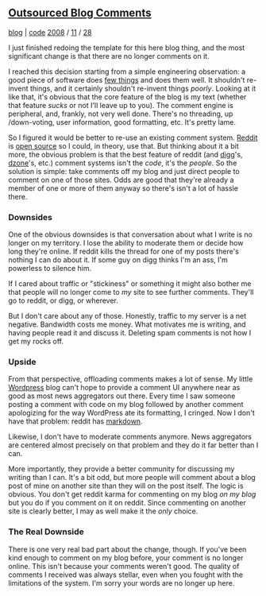 
## [Outsourced Blog Comments](http://journal.stuffwithstuff.com/2008/11/28/outsourced-blog-comments/ "Outsourced Blog Comments")


[blog](http://journal.stuffwithstuff.com/category/blog/ "View all posts in blog") | [code](http://journal.stuffwithstuff.com/category/code/ "View all posts in code") [2008](http://journal.stuffwithstuff.com/2008/ "year") / [11](http://journal.stuffwithstuff.com/2008/11/ "month") / [28](http://journal.stuffwithstuff.com/2008/11/28/)


I just finished redoing the template for this here blog thing, and the most
significant change is that there are no longer comments on it.

I reached this decision starting from a simple engineering observation: a good
piece of software does [few things](http://en.wikiquote.org/wiki/Antoine_de_Saint_Exup%C3%A9ry "Perfection is attained, not when no more can be added, but when no more can be removed.") and does them well. It shouldn't re-
invent things, and it certainly shouldn't re-invent things _poorly_. Looking
at it like that, it's obvious that the core feature of the blog is my text
(whether that feature _sucks_ or not I'll leave up to you). The comment engine
is peripheral, and, frankly, not very well done. There's no threading, up
/down-voting, user information, good formatting, etc. It's pretty lame.


So I figured it would be better to re-use an existing comment system.
[Reddit](http://www.reddit.com/) is [open source](http://code.reddit.com/) so I could, in theory, use that. But
thinking about it a bit more, the obvious problem is that the best feature of
reddit (and [digg](http://digg.com/)'s, [dzone](http://www.dzone.com)'s, etc.) comment systems isn't the
_code_, it's the _people_. So the solution is simple: take comments off my
blog and just direct people to comment on one of those sites. Odds are good
that they're already a member of one or more of them anyway so there's isn't a
lot of hassle there.


### Downsides

One of the obvious downsides is that conversation about what I write is no
longer on my territory. I lose the ability to moderate them or decide how long
they're online. If reddit kills the thread for one of my posts there's nothing
I can do about it. If some guy on digg thinks I'm an ass, I'm powerless to
silence him.

If I cared about traffic or "stickiness" or something it might also bother me
that people will no longer come to _my_ site to see further comments. They'll
go to reddit, or digg, or wherever.

But I don't care about any of those. Honestly, traffic to my server is a net
negative. Bandwidth costs me money. What motivates me is writing, and having
people read it and discuss it. Deleting spam comments is not how I get my
rocks off.

### Upside

From that perspective, offloading comments makes a lot of sense. My little
[Wordpress](http://wordpress.org/) blog can't hope to provide a comment UI anywhere near as good
as most news aggregators out there. Every time I saw someone posting a comment
with code on my blog followed by another comment apologizing for the way
WordPress ate its formatting, I cringed. Now I don't have that problem: reddit
has [markdown](http://daringfireball.net/projects/markdown/).


Likewise, I don't have to moderate comments anymore. News aggregators are
centered almost precisely on that problem and they do it far better than I
can.

More importantly, they provide a better community for discussing my writing
than I can. It's a bit odd, but more people will comment about a blog post of
mine on another site than they will on the post itself. The logic is obvious.
You don't get reddit karma for commenting on my blog _on my blog_ but you do
if you comment on it on reddit. Since commenting on another site is clearly
better, I may as well make it the _only_ choice.

### The Real Downside

There is one very real bad part about the change, though. If you've been kind
enough to comment on my blog before, your comment is no longer online. This
isn't because your comments weren't good. The quality of comments I received
was always stellar, even when you fought with the limitations of the system.
I'm sorry your words are no longer up here.
